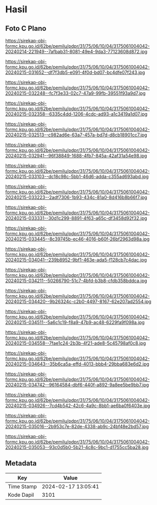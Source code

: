 # Hasil

## Foto C Plano

https://sirekap-obj-formc.kpu.go.id/62be/pemilu/pdpr/31/75/06/10/04/3175061004042-20240214-221949--7afbab31-8081-49e4-9da3-77123608d872.jpg

https://sirekap-obj-formc.kpu.go.id/62be/pemilu/pdpr/31/75/06/10/04/3175061004042-20240215-031652--df7f3db5-e091-4f0d-bd07-bc4dfe07f243.jpg

https://sirekap-obj-formc.kpu.go.id/62be/pemilu/pdpr/31/75/06/10/04/3175061004042-20240215-032248--fc7f3e33-02c7-47a9-99fb-39551f93a9d7.jpg

https://sirekap-obj-formc.kpu.go.id/62be/pemilu/pdpr/31/75/06/10/04/3175061004042-20240215-032358--6335c4dd-1206-4cdc-ad93-a1c3419a1d07.jpg

https://sirekap-obj-formc.kpu.go.id/62be/pemilu/pdpr/31/75/06/10/04/3175061004042-20240215-032513--c982ad6e-63a7-457a-bd7d-d8cb18901cc7.jpg

https://sirekap-obj-formc.kpu.go.id/62be/pemilu/pdpr/31/75/06/10/04/3175061004042-20240215-032941--96f38849-1688-4fb7-845a-42af31a54e98.jpg

https://sirekap-obj-formc.kpu.go.id/62be/pemilu/pdpr/31/75/06/10/04/3175061004042-20240215-033103--dc18c98c-5bb1-46d6-adda-c355ad693abd.jpg

https://sirekap-obj-formc.kpu.go.id/62be/pemilu/pdpr/31/75/06/10/04/3175061004042-20240215-033223--2adf7306-1b93-434c-81a0-8d416b8b66f7.jpg

https://sirekap-obj-formc.kpu.go.id/62be/pemilu/pdpr/31/75/06/10/04/3175061004042-20240215-033331--30d1c299-8891-4f63-a65c-df3458d92f32.jpg

https://sirekap-obj-formc.kpu.go.id/62be/pemilu/pdpr/31/75/06/10/04/3175061004042-20240215-033445--8c39745b-ec46-4016-b60f-26bf2963d98a.jpg

https://sirekap-obj-formc.kpu.go.id/62be/pemilu/pdpr/31/75/06/10/04/3175061004042-20240215-034041--239b8952-9bf1-463e-ada5-f128cb7c4dac.jpg

https://sirekap-obj-formc.kpu.go.id/62be/pemilu/pdpr/31/75/06/10/04/3175061004042-20240215-034211--50266790-51c7-4bfd-b3b8-cfdb358bddca.jpg

https://sirekap-obj-formc.kpu.go.id/62be/pemilu/pdpr/31/75/06/10/04/3175061004042-20240215-034420--9b26324c-c2b0-4497-8167-62e207ad2554.jpg

https://sirekap-obj-formc.kpu.go.id/62be/pemilu/pdpr/31/75/06/10/04/3175061004042-20240215-034511--5a6c1c19-f8a9-47b9-ac48-6229fa9f098a.jpg

https://sirekap-obj-formc.kpu.go.id/62be/pemilu/pdpr/31/75/06/10/04/3175061004042-20240215-034558--7fae1c24-2b3b-4f21-ade8-5c45798af0c8.jpg

https://sirekap-obj-formc.kpu.go.id/62be/pemilu/pdpr/31/75/06/10/04/3175061004042-20240215-034643--35b6ca5a-effd-4013-bbb4-29bba683e6d2.jpg

https://sirekap-obj-formc.kpu.go.id/62be/pemilu/pdpr/31/75/06/10/04/3175061004042-20240215-034742--96164584-dbf6-440f-a892-9a8ee5be9bb7.jpg

https://sirekap-obj-formc.kpu.go.id/62be/pemilu/pdpr/31/75/06/10/04/3175061004042-20240215-034926--7cd4b542-42c6-4a9c-8bb1-ae6ba0f6403e.jpg

https://sirekap-obj-formc.kpu.go.id/62be/pemilu/pdpr/31/75/06/10/04/3175061004042-20240215-035016--2b953c7e-82de-4338-ab9c-24bf48e2bd57.jpg

https://sirekap-obj-formc.kpu.go.id/62be/pemilu/pdpr/31/75/06/10/04/3175061004042-20240215-035053--93c0d5b0-5b21-4c8c-9bc1-d1755cc5ba28.jpg


## Metadata

| Key        | Value               |
| ---------- | ------------------- |
| Time Stamp | 2024-02-17 13:05:41 |
| Kode Dapil | 3101                |



